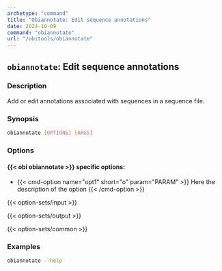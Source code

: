 ```yaml
---
archetype: "command"
title: "Obiannotate: Edit sequence annotations"
date: 2024-10-09
command: "obiannotate"
url: "/obitools/obiannotate"
---
```


## `obiannotate`: Edit sequence annotations

### Description 

Add or edit annotations associated with sequences in a sequence file.

### Synopsis

```bash
obiannotate [OPTIONS] [ARGS]
```

### Options

#### {{< obi obiannotate >}} specific options:

- {{< cmd-option name="opt1" short="o" param="PARAM" >}}
  Here the description of the option
  {{< /cmd-option >}}

{{< option-sets/input >}}

{{< option-sets/output >}}

{{< option-sets/common >}}

### Examples

```bash
obiannotate --help
```

